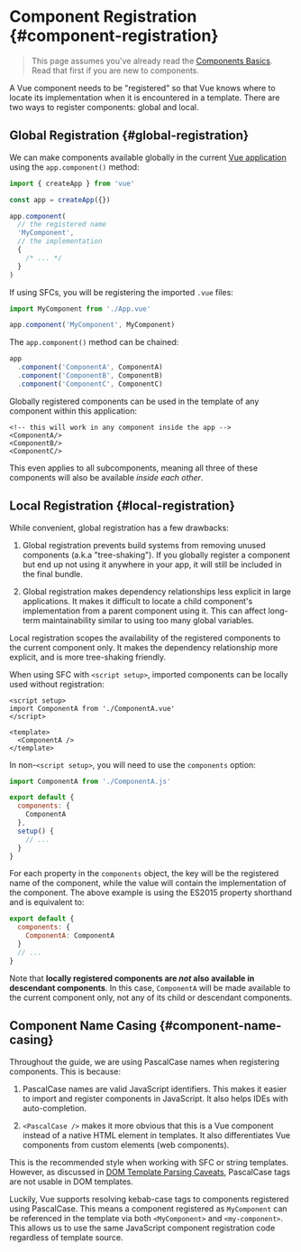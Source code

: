 # Component Registration {#component-registration}

> This page assumes you've already read the [Components Basics](/guide/essentials/component-basics). Read that first if you are new to components.

<VueSchoolLink href="https://vueschool.io/lessons/vue-3-global-vs-local-vue-components" title="Free Vue.js Component Registration Lesson"/>

A Vue component needs to be "registered" so that Vue knows where to locate its implementation when it is encountered in a template. There are two ways to register components: global and local.

## Global Registration {#global-registration}

We can make components available globally in the current [Vue application](/guide/essentials/application) using the `app.component()` method:

```js
import { createApp } from 'vue'

const app = createApp({})

app.component(
  // the registered name
  'MyComponent',
  // the implementation
  {
    /* ... */
  }
)
```

If using SFCs, you will be registering the imported `.vue` files:

```js
import MyComponent from './App.vue'

app.component('MyComponent', MyComponent)
```

The `app.component()` method can be chained:

```js
app
  .component('ComponentA', ComponentA)
  .component('ComponentB', ComponentB)
  .component('ComponentC', ComponentC)
```

Globally registered components can be used in the template of any component within this application:

```vue-html
<!-- this will work in any component inside the app -->
<ComponentA/>
<ComponentB/>
<ComponentC/>
```

This even applies to all subcomponents, meaning all three of these components will also be available _inside each other_.

## Local Registration {#local-registration}

While convenient, global registration has a few drawbacks:

1. Global registration prevents build systems from removing unused components (a.k.a "tree-shaking"). If you globally register a component but end up not using it anywhere in your app, it will still be included in the final bundle.

2. Global registration makes dependency relationships less explicit in large applications. It makes it difficult to locate a child component's implementation from a parent component using it. This can affect long-term maintainability similar to using too many global variables.

Local registration scopes the availability of the registered components to the current component only. It makes the dependency relationship more explicit, and is more tree-shaking friendly.

<div class="composition-api">

When using SFC with `<script setup>`, imported components can be locally used without registration:

```vue
<script setup>
import ComponentA from './ComponentA.vue'
</script>

<template>
  <ComponentA />
</template>
```

In non-`<script setup>`, you will need to use the `components` option:

```js
import ComponentA from './ComponentA.js'

export default {
  components: {
    ComponentA
  },
  setup() {
    // ...
  }
}
```

</div>

For each property in the `components` object, the key will be the registered name of the component, while the value will contain the implementation of the component. The above example is using the ES2015 property shorthand and is equivalent to:

```js
export default {
  components: {
    ComponentA: ComponentA
  }
  // ...
}
```

Note that **locally registered components are _not_ also available in descendant components**. In this case, `ComponentA` will be made available to the current component only, not any of its child or descendant components.

## Component Name Casing {#component-name-casing}

Throughout the guide, we are using PascalCase names when registering components. This is because:

1. PascalCase names are valid JavaScript identifiers. This makes it easier to import and register components in JavaScript. It also helps IDEs with auto-completion.

2. `<PascalCase />` makes it more obvious that this is a Vue component instead of a native HTML element in templates. It also differentiates Vue components from custom elements (web components).

This is the recommended style when working with SFC or string templates. However, as discussed in [DOM Template Parsing Caveats](/guide/essentials/component-basics#dom-template-parsing-caveats), PascalCase tags are not usable in DOM templates.

Luckily, Vue supports resolving kebab-case tags to components registered using PascalCase. This means a component registered as `MyComponent` can be referenced in the template via both `<MyComponent>` and `<my-component>`. This allows us to use the same JavaScript component registration code regardless of template source.
